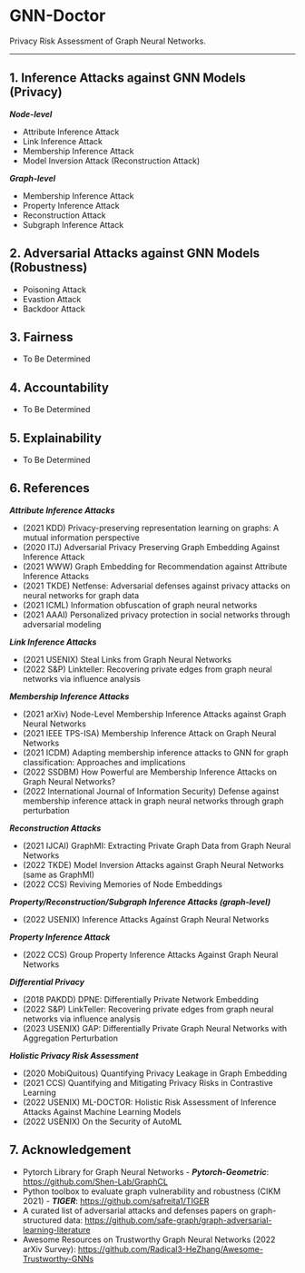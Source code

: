 # GNN-Doctor
Privacy Risk Assessment of Graph Neural Networks.
<hr>

## **1. Inference Attacks against GNN Models (Privacy)**
***Node-level***
* Attribute Inference Attack
* Link Inference Attack
* Membership Inference Attack
* Model Inversion Attack (Reconstruction Attack)

***Graph-level***
* Membership Inference Attack
* Property Inference Attack
* Reconstruction Attack
* Subgraph Inference Attack

## **2. Adversarial Attacks against GNN Models (Robustness)**
* Poisoning Attack
* Evastion Attack
* Backdoor Attack

## **3. Fairness**
* To Be Determined
## **4. Accountability**
* To Be Determined

## **5. Explainability**
* To Be Determined

## **6. References**
***Attribute Inference Attacks***
* (2021 KDD) Privacy-preserving representation learning on graphs: A mutual information perspective
* (2020 ITJ) Adversarial Privacy Preserving Graph Embedding Against Inference Attack
* (2021 WWW) Graph Embedding for Recommendation against Attribute Inference Attacks
* (2021 TKDE) Netfense: Adversarial defenses against privacy attacks on neural networks for graph data
* (2021 ICML) Information obfuscation of graph neural networks
* (2021 AAAI) Personalized privacy protection in social networks through adversarial modeling

***Link Inference Attacks***
* (2021 USENIX) Steal Links from Graph Neural Networks
* (2022 S&P) Linkteller: Recovering private edges from graph neural networks via influence analysis

***Membership Inference Attacks***
* (2021 arXiv) Node-Level Membership Inference Attacks against Graph Neural Networks
* (2021 IEEE TPS-ISA) Membership Inference Attack on Graph Neural Networks
* (2021 ICDM) Adapting membership inference attacks to GNN for graph classification: Approaches and implications
* (2022 SSDBM) How Powerful are Membership Inference Attacks on Graph Neural Networks?
* (2022 International Journal of Information Security) Defense against membership inference attack in graph neural networks through graph perturbation

***Reconstruction Attacks***
* (2021 IJCAI) GraphMI: Extracting Private Graph Data from Graph Neural Networks
* (2022 TKDE) Model Inversion Attacks against Graph Neural Networks (same as GraphMI)
* (2022 CCS) Reviving Memories of Node Embeddings

***Property/Reconstruction/Subgraph Inference Attacks (graph-level)***

* (2022 USENIX) Inference Attacks Against Graph Neural Networks

***Property Inference Attack***

- (2022 CCS) Group Property Inference Attacks Against Graph Neural Networks

***Differential Privacy***

- (2018 PAKDD) DPNE: Differentially Private Network Embedding
- (2022 S&P) LinkTeller: Recovering private edges from graph neural networks via influence analysis
- (2023 USENIX) GAP: Differentially Private Graph Neural Networks with Aggregation Perturbation

***Holistic Privacy Risk Assessment***

* (2020 MobiQuitous) Quantifying Privacy Leakage in Graph Embedding
* (2021 CCS) Quantifying and Mitigating Privacy Risks in Contrastive Learning
* (2022 USENIX) ML-DOCTOR: Holistic Risk Assessment of Inference Attacks Against Machine Learning Models
* (2022 USENIX) On the Security of AutoML

## **7. Acknowledgement**
* Pytorch Library for Graph Neural Networks - ***Pytorch-Geometric***: https://github.com/Shen-Lab/GraphCL
* Python toolbox to evaluate graph vulnerability and robustness (CIKM 2021) - ***TIGER***: https://github.com/safreita1/TIGER
* A curated list of adversarial attacks and defenses papers on graph-structured data: https://github.com/safe-graph/graph-adversarial-learning-literature
* Awesome Resources on Trustworthy Graph Neural Networks (2022 arXiv Survey): https://github.com/Radical3-HeZhang/Awesome-Trustworthy-GNNs

